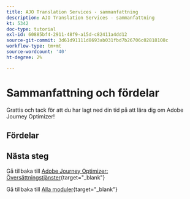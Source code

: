 ```yaml
---
title: AJO Translation Services - sammanfattning
description: AJO Translation Services - sammanfattning
kt: 5342
doc-type: tutorial
exl-id: 60885bf4-2911-48f9-a15d-c82411a4dd12
source-git-commit: 3d61d91111d8693ab031fbd7b26706c02818108c
workflow-type: tm+mt
source-wordcount: '40'
ht-degree: 2%

---
```


# Sammanfattning och fördelar

Grattis och tack för att du har lagt ned din tid på att lära dig om Adobe Journey Optimizer!

## Fördelar

## Nästa steg

Gå tillbaka till [Adobe Journey Optimizer: Översättningstjänster](./ajotranslationsvcs.md){target="_blank"}

Gå tillbaka till [Alla moduler](./../../../../overview.md){target="_blank"}
